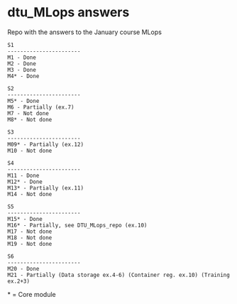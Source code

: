 # dtu_MLops answers
Repo with the answers to the January course MLops

    S1  
    -----------------------
    M1 - Done
    M2 - Done
    M3 - Done
    M4* - Done

    S2  
    ----------------------- 
    M5* - Done
    M6 - Partially (ex.7)
    M7 - Not done
    M8* - Not done

    S3  
    -----------------------
    M09* - Partially (ex.12)
    M10 - Not done

    S4  
    -----------------------
    M11 - Done
    M12* - Done
    M13* - Partially (ex.11)
    M14 - Not done

    S5  
    -----------------------
    M15* - Done
    M16* - Partially, see DTU_MLops_repo (ex.10)
    M17 - Not done
    M18 - Not done
    M19 - Not done

    S6
    -----------------------
    M20 - Done
    M21 - Partially (Data storage ex.4-6) (Container reg. ex.10) (Training ex.2+3)
\*  = Core module